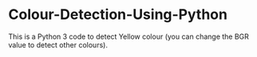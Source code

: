 # Colour-Detection-Using-Python
This is a Python 3 code to detect Yellow colour (you can change the BGR value to detect other colours).
